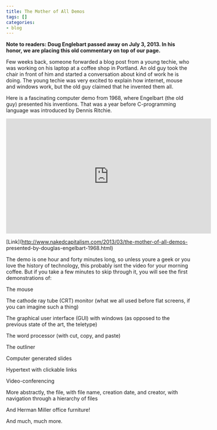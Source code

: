```yaml
---
title: The Mother of All Demos
tags: []
categories:
- blog
---
```

**Note to readers: Doug Englebart passed away on July 3, 2013. In his honor, we are placing this old commentary on top of our page.**
<!--more-->

Few weeks back, someone forwarded a blog post from a young techie, who was
working on his laptop at a coffee shop in Portland. An old guy took the chair
in front of him and started a conversation about kind of work he is doing. The
young techie was very excited to explain how internet, mouse and windows work,
but the old guy claimed that he invented them all.

Here is a fascinating computer demo from 1968, where Engelbart (the old guy)
presented his inventions. That was a year before C-programming language was
introduced by Dennis Ritchie.

<iframe width="560" height="315" src="http://www.youtube.com/embed/yJDv-zdhzMY" frameborder="0"> </iframe>

[Link](http://www.nakedcapitalism.com/2013/03/the-mother-of-all-demos-
presented-by-douglas-engelbart-1968.html)

>

The demo is one hour and forty minutes long, so unless youre a geek or you
love the history of technology, this probably isnt the video for your morning
coffee. But if you take a few minutes to skip through it, you will see the
first demonstrations of:

The mouse

The cathode ray tube (CRT) monitor (what we all used before flat screens, if
you can imagine such a thing)

The graphical user interface (GUI) with windows (as opposed to the previous
state of the art, the teletype)

The word processor (with cut, copy, and paste)

The outliner

Computer generated slides

Hypertext with clickable links

Video-conferencing

More abstractly, the file, with file name, creation date, and creator, with
navigation through a hierarchy of files

And Herman Miller office furniture!

And much, much more.

